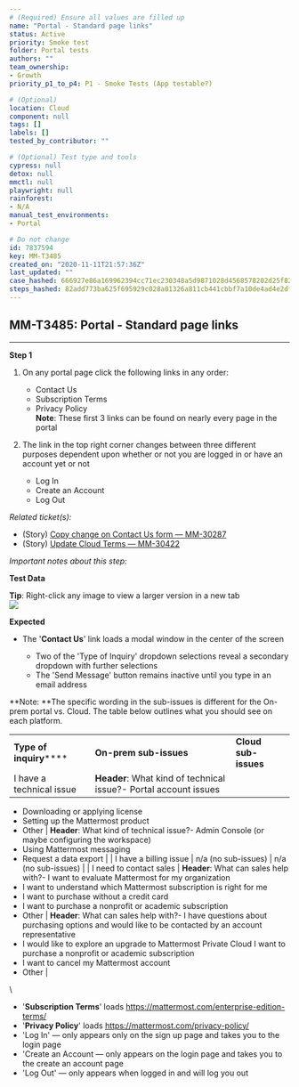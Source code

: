 ```yaml
---
# (Required) Ensure all values are filled up
name: "Portal - Standard page links"
status: Active
priority: Smoke test
folder: Portal tests
authors: ""
team_ownership: 
- Growth
priority_p1_to_p4: P1 - Smoke Tests (App testable?)

# (Optional)
location: Cloud
component: null
tags: []
labels: []
tested_by_contributor: ""

# (Optional) Test type and tools
cypress: null
detox: null
mmctl: null
playwright: null
rainforest: 
- N/A
manual_test_environments: 
- Portal

# Do not change
id: 7837594
key: MM-T3485
created_on: "2020-11-11T21:57:36Z"
last_updated: ""
case_hashed: 666927e86a169962394cc71ec230348a5d9871028d4568578202d25f82c65b078aca9b4132c087af579610991b3467b7
steps_hashed: 82add773ba625f695929c028a01326a811cb441cbbf7a10de4ad4e2df0e8735840b52d309b107d58421f2a32d17cdbc4
---
```


<!-- (Auto-generated) Based on frontmatter's "key" and "name" -->

## MM-T3485: Portal - Standard page links

---

**Step 1**

1. On any portal page click the following links in any order:

   - Contact Us
   - Subscription Terms
   - Privacy Policy\
     **Note**: These first 3 links can be found on nearly every page in the portal

2. The link in the top right corner changes between three different purposes dependent upon whether or not you are logged in or have an account yet or not

   - Log In
   - Create an Account
   - Log Out

_Related ticket(s):_

- (Story) [Copy change on Contact Us form — MM-30287](https://mattermost.atlassian.net/browse/MM-30287)
- (Story) [Update Cloud Terms — MM-30422](https://mattermost.atlassian.net/browse/MM-30422)

_Important notes about this step:_

**Test Data**

**Tip**: Right-click any image to view a larger version in a new tab\
![](https://smartbear-tm4j-prod-us-west-2-attachment-rich-text.s3.us-west-2.amazonaws.com/embedded-f3277290f945470c4add5d21ef3dc7ca7b74388fc7152bfb6b99ae58c66a95a8-1605132653022-1605132653022.png)

**Expected**

- The '**Contact Us**' link loads a modal window in the center of the screen

  - Two of the 'Type of Inquiry' dropdown selections reveal a secondary dropdown with further selections
  - The 'Send Message' button remains inactive until you type in an email address

\*\*Note: \*\*The specific wording in the sub-issues is different for the On-prem portal vs. Cloud. The table below outlines what you should see on each platform.

|                             |                                                                  |                      |
| --------------------------- | ---------------------------------------------------------------- | -------------------- |
| **Type of inquiry**\*\*\*\* | **On-prem sub-issues**                                           | **Cloud sub-issues** |
| I have a technical issue    | **Header**: What kind of technical issue?- Portal account issues |                      |

- Downloading or applying license
- Setting up the Mattermost product
- Other | **Header**: What kind of technical issue?- Admin Console (or maybe configuring the workspace)
- Using Mattermost messaging
- Request a data export | | I have a billing issue | n/a (no sub-issues) | n/a (no sub-issues) | | I need to contact sales | **Header**: What can sales help with?- I want to evaluate Mattermost for my organization
- I want to understand which Mattermost subscription is right for me
- I want to purchase without a credit card
- I want to purchase a nonprofit or academic subscription
- Other | **Header**: What can sales help with?- I have questions about purchasing options and would like to be contacted by an account representative
- I would like to explore an upgrade to Mattermost Private Cloud I want to purchase a nonprofit or academic subscription
- I want to cancel my Mattermost account
- Other |

\\

- '**Subscription Terms**' loads <https://mattermost.com/enterprise-edition-terms/>
- '**Privacy Policy**' loads <https://mattermost.com/privacy-policy/>
- 'Log In' — only appears only on the sign up page and takes you to the login page
- 'Create an Account — only appears on the login page and takes you to the create an account page
- 'Log Out' — only appears when logged in and will log you out
